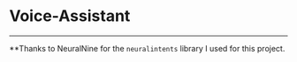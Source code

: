 # Voice-Assistant

--------------------

**Thanks to NeuralNine for the `neuralintents` library I used for this project.
